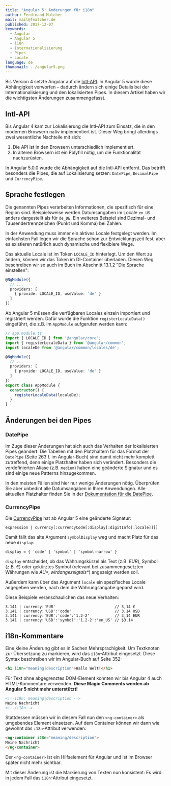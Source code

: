 ```yaml
---
title: "Angular 5: Änderungen für i18n"
author: Ferdinand Malcher
mail: mail@fmalcher.de
published: 2017-12-07
keywords:
  - Angular
  - Angular 5
  - i18n
  - Internationalisierung
  - Pipes
  - Locale
language: de
thumbnail: ../angular5.png
---
```



Bis Version 4 setzte Angular auf die [Intl-API](https://developer.mozilla.org/de/docs/Web/JavaScript/Reference/Global_Objects/Intl).
In Angular 5 wurde diese Abhängigkeit verworfen – dadurch ändern sich einige Details bei der Internationalisierung und den lokalisierten Pipes.
In diesem Artikel haben wir die wichtigsten Änderungen zusammengefasst.


## Intl-API

Bis Angular 4 kam zur Lokalisierung die Intl-API zum Einsatz, die in den modernen Browsern nativ implementiert ist.
Dieser Weg bringt allerdings zwei wesentliche Nachteile mit sich:

1. Die API ist in den Browsern unterschiedlich implementiert.
2. In älteren Browsern ist ein Polyfill nötig, um die Funktionalität nachzurüsten.

In Angular 5.0.0 wurde die Abhängigkeit auf die Intl-API entfernt.
Das betrifft besonders die Pipes, die auf Lokalisierung setzen: `DatePipe`, `DecimalPipe` und `CurrencyPipe`.


## Sprache festlegen

Die genannten Pipes verarbeiten Informationen, die spezifisch für eine Region sind.
Beispielsweise werden Datumsangaben im Locale `en_US` anders dargestellt als für `de_DE`.
Ein weiteres Beispiel sind Dezimal- und Tausendertrennzeichen (Punkt und Komma) bei Zahlen.

In der Anwendung muss immer ein aktives Locale festgelegt werden.
Im einfachsten Fall legen wir die Sprache schon zur Entwicklungszeit fest, aber es existieren natürlich auch dynamische und flexiblere Wege.

Das aktuelle Locale ist im Token `LOCALE_ID` hinterlegt.
Um den Wert zu ändern, können wir das Token im DI-Container überladen.
Diesen Weg beschreiben wir so auch im Buch im Abschnitt 13.1.2 "Die Sprache einstellen":

```typescript
@NgModule({
  // ...
  providers: [
    { provide: LOCALE_ID, useValue: 'de' }
  ]
})
```

Ab Angular 5 müssen die verfügbaren Locales einzeln importiert und registriert werden.
Dafür wurde die Funktion `registerLocaleData()` eingeführt, die z.B. im `AppModule` aufgerufen werden kann:

```typescript
// app.module.ts
import { LOCALE_ID } from '@angular/core';
import { registerLocaleData } from '@angular/common';
import localeDe from '@angular/common/locales/de';

@NgModule({
  // ...
  providers: [
    { provide: LOCALE_ID, useValue: 'de' }
  ]
})
export class AppModule {
  constructor() {
    registerLocaleData(localeDe);
  }
}
```


## Änderungen bei den Pipes

### DatePipe

Im Zuge dieser Änderungen hat sich auch das Verhalten der lokalisierten Pipes geändert.
Die Tabellen mit den Platzhaltern für das Format der `DatePipe` (Seite 263 f. im Angular-Buch) sind damit nicht mehr komplett zutreffend, denn einige Platzhalter haben sich verändert.
Besonders die vordefinierten Aliase (z.B. `medium`) haben eine geänderte Signatur und es sind einige neue Patterns hinzugekommen.

In den meisten Fällen sind hier nur wenige Änderungen nötig.
Überprüfen Sie aber unbedint alle Datumsangaben in Ihren Anwendungen.
Alle aktuellen Platzhalter finden Sie in der [Dokumentation für die DatePipe](https://angular.io/api/common/DatePipe).



### CurrencyPipe

Die [CurrencyPipe](https://angular.io/api/common/CurrencyPipe) hat ab Angular 5 eine geänderte Signatur:

```
expression | currency[:currencyCode[:display[:digitInfo[:locale]]]]
```

Damit fällt das alte Argument `symbolDisplay` weg und macht Platz für das neue `display`:

```
display = { 'code' | 'symbol' | 'symbol-narrow' }
```

`display` entscheidet, ob das Währungskürzel als Text (z.B. *EUR*), Symbol (z.B. *€*) oder gekürztes Symbol (relevant bei zusammengesetzten Währungen wie *AU$*, wird angezeigt als *$*) angezeigt werden soll.

Außerdem kann über das Argument `locale` ein spezifisches Locale angegeben werden, nach dem die Währungsangabe geparst wird.

Diese Beispiele veranschaulichen das neue Verhalten:

```
3.141 | currency:'EUR'                          // 3,14 €
3.141 | currency:'USD':'code'                   // 3,14 USD
3.141 | currency:'EUR':'code':'1.2-2'           // 3,14 EUR
3.141 | currency:'USD':'symbol':'1.2-2':'en_US' // $3.14
```




## i18n-Kommentare

Eine kleine Änderung gibt es in Sachen Mehrsprachigkeit.
Um Textknoten zur Übersetzung zu markieren, wird das `i18n`-Attribut eingesetzt.
Diese Syntax beschreiben wir im Angular-Buch auf Seite 352:

```html
<h1 i18n="meaning|description">Hallo Welt!</h1>
```

Für Text ohne abgegrenztes DOM-Element konnten wir bis Angular 4 auch HTML-Kommentare verwenden.
**Diese Magic Comments werden ab Angular 5 nicht mehr unterstützt!**

```html
<!--i18n: meaning|description -->
Meine Nachricht
<!--/i18n-->
```

Stattdessen müssen wir in diesem Fall nun den `<ng-container>` als umgebendes Element einsetzen.
Auf dem Container können wir dann wie gewohnt das `i18n`-Attribut verwenden:

```html
<ng-container i18n="meaning/description">
Meine Nachricht
</ng-container>
```

Der `<ng-container>` ist ein Hilfselement für Angular und ist im Browser später nicht mehr sichtbar.

Mit dieser Änderung ist die Markierung von Texten nun konsistent: Es wird in jedem Fall das `i18n`-Attribut eingesetzt.


<!--
### i18n-Attribute mit CSS markieren

Um bei der Arbeit mit i18n nicht den Überblick zu verlieren, konnten wir Elemente mit dem `i18n`-Attribut per CSS markieren.
Diesen Tipp geben wir auch im Angular-Buch auf Seite 359:

```css
[i18n],
[i18n-placeholder],
[i18n-title] {
  border: 1px solid green !important;
}
```

Leider funktioniert dieses Hilfsmittel nicht mehr, da alle `i18n`-Attribute automatisch aus dem Kompilat entfernt werden (siehe [#11042](https://github.com/angular/angular/issues/11042)).
-->
